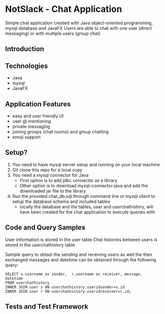 # NotSlack - Chat Application
Simple chat application created with Java object-oriented programming, mysql database and JavaFX
Users are able to chat with one user (direct messaging) or with multiple users (group chat)

## Introduction

## Technologies
- Java
- mysql 
- JavaFX

## Application Features
- easy and user friendly UI
- user @ mentioning
- private messaging
- joining groups (chat rooms) and group chatting
- emoji support

## Setup?
1. You need to have mysql server setup and running on your local machine
2. Git clone this repo for a local copy
3. You need a mysql connector for Java
	- First option is to add jdbc connector as a library
	- Other option is to download mysql-connector-java and add the downloaded jar file to the library
4. Run the provided chat_db.sql through command line or mysql client to setup the database schema and included tables
	- locally the database and the tables, user and userchathistory, will have been created for the chat application to execute queries with

## Code and Query Samples
User information is stored in the user table
Chat histories between users is stored in the userchathistory table

Sample query to obtain the sending and receiving users as well the their exchanged messages and datetime can be obtained through the following query:
```
SELECT s.username as sender,  r.username as receiver, message, datetime 
FROM userchathistory
INNER JOIN user s ON userchathistory.useridsender=s.id
INNER JOIN user r ON userchathistory.useridreceiver=r.id;
```

## Tests and Test Framework